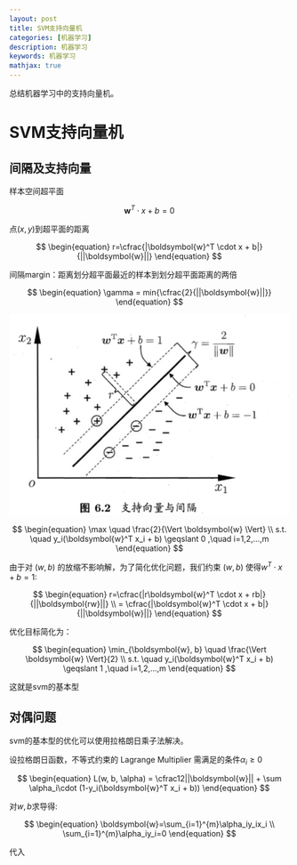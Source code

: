 ```yaml
---
layout: post
title: SVM支持向量机
categories: [机器学习]
description: 机器学习
keywords: 机器学习
mathjax: true
---
```


总结机器学习中的支持向量机。


# SVM支持向量机
## 间隔及支持向量

样本空间超平面

$$
\begin{equation}
\boldsymbol{w}^T \cdot x + b=0
\end{equation}
$$

点$(x,y)$到超平面的距离

$$
\begin{equation}
r=\cfrac{|\boldsymbol{w}^T \cdot x + b|}{||\boldsymbol{w}||}
\end{equation}
$$

间隔margin：距离划分超平面最近的样本到划分超平面距离的两倍

$$
\begin{equation}
\gamma = min{\cfrac{2}{||\boldsymbol{w}||}}
\end{equation}
$$

![-c397](/images/15539576870840.jpg)

$$
\begin{equation}
\max \quad \frac{2}{\Vert \boldsymbol{w} \Vert} \\ 
s.t. \quad y_i(\boldsymbol{w}^T x_i + b) \geqslant 0 ,\quad i=1,2,...,m
\end{equation}
$$

由于对 $(w, b)$ 的放缩不影响解，为了简化优化问题，我们约束 $(w, b)$ 使得$w^T\cdot x + b = 1$:

$$
\begin{equation}
r=\cfrac{|r\boldsymbol{w}^T \cdot x + rb|}{||\boldsymbol{rw}||} \\ 
= \cfrac{|\boldsymbol{w}^T \cdot x + b|}{||\boldsymbol{w}||}
\end{equation}
$$

优化目标简化为：

$$
\begin{equation}
\min_{\boldsymbol{w}, b} \quad \frac{\Vert \boldsymbol{w} \Vert}{2} \\ 
s.t. \quad y_i(\boldsymbol{w}^T x_i + b) \geqslant 1 ,\quad i=1,2,...,m
\end{equation}
$$

这就是svm的基本型

## 对偶问题
svm的基本型的优化可以使用拉格朗日乘子法解决。

设拉格朗日函数，不等式约束的 Lagrange Multiplier 需满足的条件$\alpha_i\geqslant 0$

$$
\begin{equation}
L(w, b, \alpha) = \cfrac12||\boldsymbol{w}|| + \sum \alpha_i\cdot (1-y_i(\boldsymbol{w}^T x_i + b)) 
\end{equation}
$$

对$w, b$求导得:

$$
\begin{equation}
\boldsymbol{w}=\sum_{i=1}^{m}\alpha_iy_ix_i \\
\sum_{i=1}^{m}\alpha_iy_i=0
\end{equation} 
$$

代入


